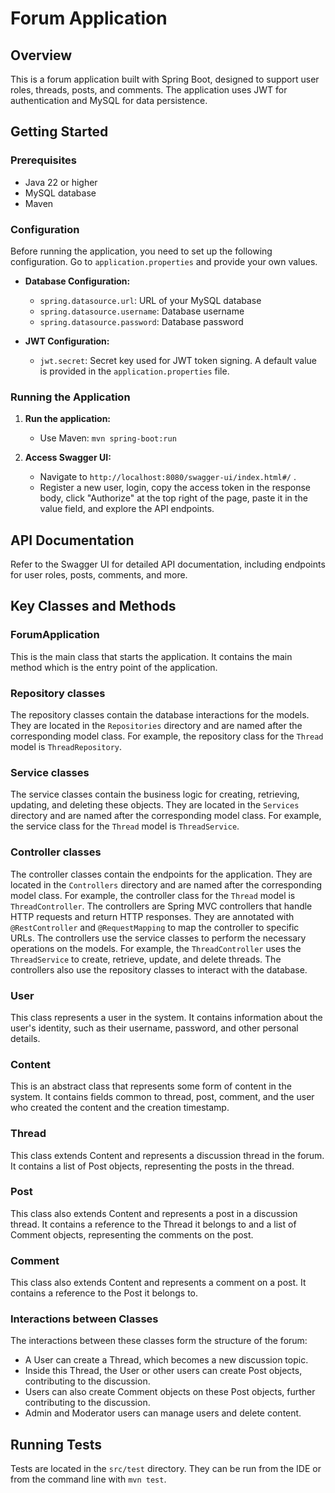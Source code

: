 # Forum Application

## Overview

This is a forum application built with Spring Boot, designed to support user roles, threads, posts, and comments. The application uses JWT for authentication and MySQL for data persistence.

## Getting Started

### Prerequisites

- Java 22 or higher
- MySQL database
- Maven 

### Configuration

Before running the application, you need to set up the following configuration. Go to `application.properties` and provide your own values.

- **Database Configuration:**

  - `spring.datasource.url`: URL of your MySQL database
  - `spring.datasource.username`: Database username
  - `spring.datasource.password`: Database password

- **JWT Configuration:**
  - `jwt.secret`: Secret key used for JWT token signing. A default value is provided in the `application.properties` file.

### Running the Application

1. **Run the application:**

   - Use Maven: `mvn spring-boot:run`

2. **Access Swagger UI:**
   - Navigate to `http://localhost:8080/swagger-ui/index.html#/` .
   - Register a new user, login, copy the access token in the response body, click "Authorize" at the top right of the page, paste it in the value field, and explore the API endpoints.

## API Documentation

Refer to the Swagger UI for detailed API documentation, including endpoints for user roles, posts, comments, and more.

## Key Classes and Methods

### ForumApplication

This is the main class that starts the application. It contains the main method which is the entry point of the application.

### Repository classes

The repository classes contain the database interactions for the models. They are located in the `Repositories` directory and are named after the corresponding model class. For example, the repository class for the `Thread` model is `ThreadRepository`.

### Service classes

The service classes contain the business logic for creating, retrieving, updating, and deleting these objects. They are located in the `Services` directory and are named after the corresponding model class. For example, the service class for the `Thread` model is `ThreadService`.

### Controller classes

The controller classes contain the endpoints for the application. They are located in the `Controllers` directory and are named after the corresponding model class. For example, the controller class for the `Thread` model is `ThreadController`. The controllers are Spring MVC controllers that handle HTTP requests and return HTTP responses. They are annotated with `@RestController` and `@RequestMapping` to map the controller to specific URLs. The controllers use the service classes to perform the necessary operations on the models. For example, the `ThreadController` uses the `ThreadService` to create, retrieve, update, and delete threads. The controllers also use the repository classes to interact with the database.

### User

This class represents a user in the system. It contains information about the user's identity, such as their username, password, and other personal details.

### Content

This is an abstract class that represents some form of content in the system. It contains fields common to thread, post, comment, and the user who created the content and the creation timestamp.

### Thread

This class extends Content and represents a discussion thread in the forum. It contains a list of Post objects, representing the posts in the thread.

### Post

This class also extends Content and represents a post in a discussion thread. It contains a reference to the Thread it belongs to and a list of Comment objects, representing the comments on the post.

### Comment

This class also extends Content and represents a comment on a post. It contains a reference to the Post it belongs to.

### Interactions between Classes

The interactions between these classes form the structure of the forum:

- A User can create a Thread, which becomes a new discussion topic.
- Inside this Thread, the User or other users can create Post objects, contributing to the discussion.
- Users can also create Comment objects on these Post objects, further contributing to the discussion.
- Admin and Moderator users can manage users and delete content.

## Running Tests

Tests are located in the `src/test` directory. They can be run from the IDE or from the command line with `mvn test`.
